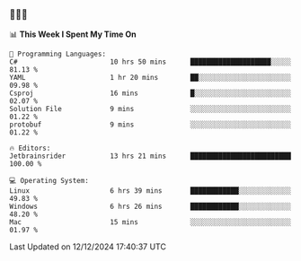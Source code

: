 ### 👋👋👋
<!--START_SECTION:waka-->
📊 **This Week I Spent My Time On** 

```text
💬 Programming Languages: 
C#                       10 hrs 50 mins      ████████████████████░░░░░   81.13 % 
YAML                     1 hr 20 mins        ██░░░░░░░░░░░░░░░░░░░░░░░   09.98 % 
Csproj                   16 mins             █░░░░░░░░░░░░░░░░░░░░░░░░   02.07 % 
Solution File            9 mins              ░░░░░░░░░░░░░░░░░░░░░░░░░   01.22 % 
protobuf                 9 mins              ░░░░░░░░░░░░░░░░░░░░░░░░░   01.22 % 

🔥 Editors: 
Jetbrainsrider           13 hrs 21 mins      █████████████████████████   100.00 % 

💻 Operating System: 
Linux                    6 hrs 39 mins       ████████████░░░░░░░░░░░░░   49.83 % 
Windows                  6 hrs 26 mins       ████████████░░░░░░░░░░░░░   48.20 % 
Mac                      15 mins             ░░░░░░░░░░░░░░░░░░░░░░░░░   01.97 % 
```


 Last Updated on 12/12/2024 17:40:37 UTC
<!--END_SECTION:waka-->
